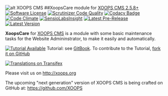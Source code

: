 ![alt XOOPS CMS](http://xoops.org/images/logoXoops4GithubRepository.png)
##XoopsCare module for  [XOOPS CMS 2.5.8+](https://xoops.org)
[![Software License](https://img.shields.io/badge/license-GPL-brightgreen.svg?style=flat)](LICENSE)
[![Scrutinizer Code Quality](https://img.shields.io/scrutinizer/g/XoopsModules25x/xoopscare.svg?style=flat)](https://scrutinizer-ci.com/g/XoopsModules25x/xoopscare/?branch=master)
[![Codacy Badge](https://api.codacy.com/project/badge/Grade/c7165825da0849cb82f05a78a325d494)](https://www.codacy.com/app/mambax7/xoopscare_2)
[![Code Climate](https://img.shields.io/codeclimate/github/XoopsModules25x/xoopscare.svg?style=flat)](https://codeclimate.com/github/XoopsModules25x/xoopscare)
[![SensioLabsInsight](https://insight.sensiolabs.com/projects/a0dcbff4-8f70-4155-b55c-6034d974f3db/mini.png)](https://insight.sensiolabs.com/projects/a0dcbff4-8f70-4155-b55c-6034d974f3db)
[![Latest Pre-Release](https://img.shields.io/github/tag/XoopsModules25x/xoopscare.svg?style=flat)](https://github.com/XoopsModules25x/xoopscare/tags/)
[![Latest Version](https://img.shields.io/github/release/XoopsModules25x/xoopscare.svg?style=flat)](https://github.com/XoopsModules25x/xoopscare/releases/)

**XoopsCare** for [XOOPS CMS](http://xoops.org) is a module with some basic maintenance tasks for the Website Admininstrator, to make it easily and automatically. 

[![Tutorial Available](http://xoops.org/images/tutorial-available-blue.svg)](https://www.gitbook.com/book/xoops/xoopscare-tutorial/) Tutorial: see [GitBook](https://www.gitbook.com/book/xoops/xoopscare-tutorial/).
To contribute to the Tutorial, [fork it on GitHub](https://github.com/XoopsDocs/xoopscare-tutorial)

[![Translations on Transifex](http://xoops.org/images/translations-transifex-blue.svg)](https://www.transifex.com/xoops)

Please visit us on http://xoops.org

The upcoming "next generation" version of XOOPS CMS is being crafted on GitHub at: https://github.com/XOOPS
